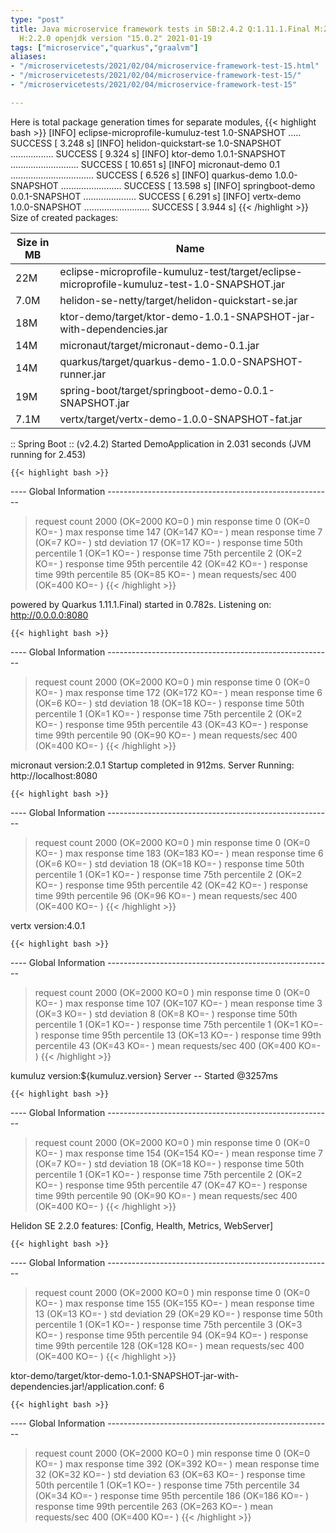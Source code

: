 ```yaml
---
type: "post"
title: Java microservice framework tests in SB:2.4.2 Q:1.11.1.Final M:2.3.1 V:4.0.1
  H:2.2.0 openjdk version "15.0.2" 2021-01-19
tags: ["microservice","quarkus","graalvm"]
aliases:
- "/microservicetests/2021/02/04/microservice-framework-test-15.html"
- "/microservicetests/2021/02/04/microservice-framework-test-15/"
- "/microservicetests/2021/02/04/microservice-framework-test-15"

---
```

 
Here is total package generation times for separate modules,
{{< highlight bash >}}
[INFO] eclipse-microprofile-kumuluz-test 1.0-SNAPSHOT ..... SUCCESS [  3.248 s]
[INFO] helidon-quickstart-se 1.0-SNAPSHOT ................. SUCCESS [  9.324 s]
[INFO] ktor-demo 1.0.1-SNAPSHOT ........................... SUCCESS [ 10.651 s]
[INFO] micronaut-demo 0.1 ................................. SUCCESS [  6.526 s]
[INFO] quarkus-demo 1.0.0-SNAPSHOT ........................ SUCCESS [ 13.598 s]
[INFO] springboot-demo 0.0.1-SNAPSHOT ..................... SUCCESS [  6.291 s]
[INFO] vertx-demo 1.0.0-SNAPSHOT .......................... SUCCESS [  3.944 s]
{{< /highlight >}}
Size of created packages:

| Size in MB |  Name |
|------------|-------|
| 22M | eclipse-microprofile-kumuluz-test/target/eclipse-microprofile-kumuluz-test-1.0-SNAPSHOT.jar |
| 7.0M | helidon-se-netty/target/helidon-quickstart-se.jar |
| 18M | ktor-demo/target/ktor-demo-1.0.1-SNAPSHOT-jar-with-dependencies.jar |
| 14M | micronaut/target/micronaut-demo-0.1.jar |
| 14M | quarkus/target/quarkus-demo-1.0.0-SNAPSHOT-runner.jar |
| 19M | spring-boot/target/springboot-demo-0.0.1-SNAPSHOT.jar |
| 7.1M | vertx/target/vertx-demo-1.0.0-SNAPSHOT-fat.jar |


:: Spring Boot :: (v2.4.2) Started DemoApplication in 2.031 seconds (JVM running for 2.453)

    {{< highlight bash >}}
---- Global Information --------------------------------------------------------
> request count                                       2000 (OK=2000   KO=0     )
> min response time                                      0 (OK=0      KO=-     )
> max response time                                    147 (OK=147    KO=-     )
> mean response time                                     7 (OK=7      KO=-     )
> std deviation                                         17 (OK=17     KO=-     )
> response time 50th percentile                          1 (OK=1      KO=-     )
> response time 75th percentile                          2 (OK=2      KO=-     )
> response time 95th percentile                         42 (OK=42     KO=-     )
> response time 99th percentile                         85 (OK=85     KO=-     )
> mean requests/sec                                    400 (OK=400    KO=-     )
{{< /highlight >}}

powered by Quarkus 1.11.1.Final) started in 0.782s. Listening on: http://0.0.0.0:8080

    {{< highlight bash >}}
---- Global Information --------------------------------------------------------
> request count                                       2000 (OK=2000   KO=0     )
> min response time                                      0 (OK=0      KO=-     )
> max response time                                    172 (OK=172    KO=-     )
> mean response time                                     6 (OK=6      KO=-     )
> std deviation                                         18 (OK=18     KO=-     )
> response time 50th percentile                          1 (OK=1      KO=-     )
> response time 75th percentile                          2 (OK=2      KO=-     )
> response time 95th percentile                         43 (OK=43     KO=-     )
> response time 99th percentile                         90 (OK=90     KO=-     )
> mean requests/sec                                    400 (OK=400    KO=-     )
{{< /highlight >}}

micronaut version:2.0.1 Startup completed in 912ms. Server Running: http://localhost:8080

    {{< highlight bash >}}
---- Global Information --------------------------------------------------------
> request count                                       2000 (OK=2000   KO=0     )
> min response time                                      0 (OK=0      KO=-     )
> max response time                                    183 (OK=183    KO=-     )
> mean response time                                     6 (OK=6      KO=-     )
> std deviation                                         18 (OK=18     KO=-     )
> response time 50th percentile                          1 (OK=1      KO=-     )
> response time 75th percentile                          2 (OK=2      KO=-     )
> response time 95th percentile                         42 (OK=42     KO=-     )
> response time 99th percentile                         96 (OK=96     KO=-     )
> mean requests/sec                                    400 (OK=400    KO=-     )
{{< /highlight >}}

vertx version:4.0.1

    {{< highlight bash >}}
---- Global Information --------------------------------------------------------
> request count                                       2000 (OK=2000   KO=0     )
> min response time                                      0 (OK=0      KO=-     )
> max response time                                    107 (OK=107    KO=-     )
> mean response time                                     3 (OK=3      KO=-     )
> std deviation                                          8 (OK=8      KO=-     )
> response time 50th percentile                          1 (OK=1      KO=-     )
> response time 75th percentile                          1 (OK=1      KO=-     )
> response time 95th percentile                         13 (OK=13     KO=-     )
> response time 99th percentile                         43 (OK=43     KO=-     )
> mean requests/sec                                    400 (OK=400    KO=-     )
{{< /highlight >}}

kumuluz version:${kumuluz.version} Server -- Started @3257ms

    {{< highlight bash >}}
---- Global Information --------------------------------------------------------
> request count                                       2000 (OK=2000   KO=0     )
> min response time                                      0 (OK=0      KO=-     )
> max response time                                    154 (OK=154    KO=-     )
> mean response time                                     7 (OK=7      KO=-     )
> std deviation                                         18 (OK=18     KO=-     )
> response time 50th percentile                          1 (OK=1      KO=-     )
> response time 75th percentile                          2 (OK=2      KO=-     )
> response time 95th percentile                         47 (OK=47     KO=-     )
> response time 99th percentile                         90 (OK=90     KO=-     )
> mean requests/sec                                    400 (OK=400    KO=-     )
{{< /highlight >}}

Helidon SE 2.2.0 features: [Config, Health, Metrics, WebServer]

    {{< highlight bash >}}
---- Global Information --------------------------------------------------------
> request count                                       2000 (OK=2000   KO=0     )
> min response time                                      0 (OK=0      KO=-     )
> max response time                                    155 (OK=155    KO=-     )
> mean response time                                    13 (OK=13     KO=-     )
> std deviation                                         29 (OK=29     KO=-     )
> response time 50th percentile                          1 (OK=1      KO=-     )
> response time 75th percentile                          3 (OK=3      KO=-     )
> response time 95th percentile                         94 (OK=94     KO=-     )
> response time 99th percentile                        128 (OK=128    KO=-     )
> mean requests/sec                                    400 (OK=400    KO=-     )
{{< /highlight >}}

ktor-demo/target/ktor-demo-1.0.1-SNAPSHOT-jar-with-dependencies.jar!/application.conf: 6

    {{< highlight bash >}}
---- Global Information --------------------------------------------------------
> request count                                       2000 (OK=2000   KO=0     )
> min response time                                      0 (OK=0      KO=-     )
> max response time                                    392 (OK=392    KO=-     )
> mean response time                                    32 (OK=32     KO=-     )
> std deviation                                         63 (OK=63     KO=-     )
> response time 50th percentile                          1 (OK=1      KO=-     )
> response time 75th percentile                         34 (OK=34     KO=-     )
> response time 95th percentile                        186 (OK=186    KO=-     )
> response time 99th percentile                        263 (OK=263    KO=-     )
> mean requests/sec                                    400 (OK=400    KO=-     )
{{< /highlight >}}